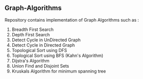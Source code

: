 ## Graph-Algorithms

Repository contains implementation of Graph Algorithms such as : 

1. Breadth First Search
2. Depth First Search
3. Detect Cycle in UnDirected Graph
4. Detect Cycle in Directed Graph
5. Topological Sort using DFS
6. Toplogical Sort using BFS (Kahn's Algorithm)
7. Dijstra's Algorithm
8. Union Find and Disjoint Sets
9. Kruskals Algorithm for minimum spanning tree
